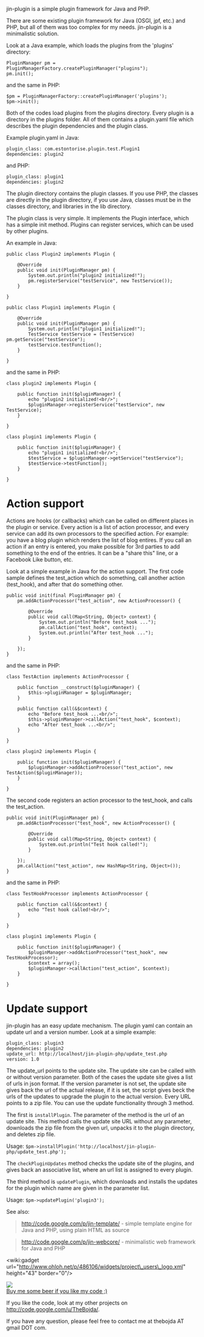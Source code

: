 jin-plugin is a simple plugin framework for Java and PHP.

There are some existing plugin framework for Java (OSGI, jpf, etc.) and PHP, but all of them was too complex for my needs. jin-plugin is a minimalistic solution.

Look at a Java example, which loads the plugins from the 'plugins' directory:

```
PluginManager pm = PluginManagerFactory.createPluginManager("plugins");
pm.init();
```

and the same in PHP:

```
$pm = PluginManagerFactory::createPluginManager('plugins');
$pm->init();
```

Both of the codes load plugins from the plugins directory. Every plugin is a directory in the plugins folder. All of them contains a plugin.yaml file which describes the plugin dependencies and the plugin class.

Example plugin.yaml in Java:

```
plugin_class: com.estontorise.plugin.test.Plugin1
dependencies: plugin2
```

and PHP:

```
plugin_class: plugin1
dependencies: plugin2
```

The plugin directory contains the plugin classes. If you use PHP, the classes are directly in the plugin directory, if you use Java, classes must be in the classes directory, and  libraries in the lib directory.

The plugin class is very simple. It implements the Plugin interface, which has a simple init method. Plugins can register services, which can be used by other plugins.

An example in Java:

```
public class Plugin2 implements Plugin {

    @Override
    public void init(PluginManager pm) {
        System.out.println("plugin2 initialized!");
        pm.registerService("testService", new TestService());
    }

}

public class Plugin1 implements Plugin {

	@Override
	public void init(PluginManager pm) {
		System.out.println("plugin1 initialized!");
		TestService testService = (TestService) pm.getService("testService");
		testService.testFunction();
	}

}
```

and the same in PHP:

```
class plugin2 implements Plugin {
	
	public function init($pluginManager) {
		echo "plugin2 initialized!<br/>";
		$pluginManager->registerService("testService", new TestService);
	}
		
}

class plugin1 implements Plugin {
	
	public function init($pluginManager) {
		echo "plugin1 initialized!<br/>";
		$testService = $pluginManager->getService("testService");
		$testService->testFunction();
	}
	
}
```

# Action support #

Actions are hooks (or callbacks) which can be called on different places in the plugin or service. Every action is a list of action processor, and every service can add its own processors to the specified action. For example: you have a blog plugin which renders the list of blog entires. If you call an action if an entry is entered, you make possible for 3rd parties to add something to the end of the entries. It can be a "share this" line, or a Facebook Like button, etc.

Look at a simple example in Java for the action support. The first code sample defines the test\_action which do something, call another action (test\_hook), and after that do something other.

```
public void init(final PluginManager pm) {
	pm.addActionProcessor("test_action", new ActionProcessor() {
			
		@Override
		public void call(Map<String, Object> context) {
			System.out.println("Before test_hook ...");
			pm.callAction("test_hook", context);
			System.out.println("After test_hook ...");				
		}
			
	});
}
```

and the same in PHP:

```
class TestAction implements ActionProcessor {

	public function __construct($pluginManager) {
		$this->pluginManager = $pluginManager;
	}

	public function call(&$context) {
		echo "Before test_hook ...<br/>";
		$this->pluginManager->callAction("test_hook", $context);
		echo "After test_hook ...<br/>";
	}
	
}

class plugin2 implements Plugin {
		
	public function init($pluginManager) {
		$pluginManager->addActionProcessor("test_action", new TestAction($pluginManager));
	}
		
}
```

The second code registers an action processor to the test\_hook, and calls the test\_action.

```
public void init(PluginManager pm) {
	pm.addActionProcessor("test_hook", new ActionProcessor() {
			
		@Override
		public void call(Map<String, Object> context) {
			System.out.println("Test hook called!");
		}
			
	});
	pm.callAction("test_action", new HashMap<String, Object>());
}
```

and the same in PHP:

```
class TestHookProcessor implements ActionProcessor {
			
	public function call(&$context) {
		echo "Test hook called!<br/>";
	}
			
}
	
class plugin1 implements Plugin {
		
	public function init($pluginManager) {
		$pluginManager->addActionProcessor("test_hook", new TestHookProcessor);
		$context = array();
		$pluginManager->callAction("test_action", $context);
	}
		
}
```

# Update support #

jin-plugin has an easy update mechanism. The plugin yaml can contain an update url and a version number. Look at a simple example:

```
plugin_class: plugin3
dependencies: plugin2
update_url: http://localhost/jin-plugin-php/update_test.php
version: 1.0
```

The update\_url points to the update site. The update site can be called with or without version parameter. Both of the cases the update site gives a list of urls in json format. If the version parameter is not set, the update site gives back the url of the actual release, if it is set, the script gives beck the urls of the updates to upgrade the plugin to the actual version. Every URL points to a zip file. You can use the update functionality through 3 method.

The first is `installPlugin`. The parameter of the method is the url of an update site. This method calls the update site URL without any parameter, downloads the zip file from the given url, unpacks it to the plugin directory, and deletes zip file.

Usage: `$pm->installPlugin('http://localhost/jin-plugin-php/update_test.php');`

The `checkPluginUpdates` method checks the update site of the plugins, and gives back an associative list, where an url list is assigned to every plugin.

The third method is `updatePlugin`, which downloads and installs the updates for the plugin which name are given in the parameter list.

Usage: `$pm->updatePlugin('plugin3');`

See also:
> http://code.google.com/p/jin-template/ - simple template engine for Java and PHP, using plain HTML as source

> http://code.google.com/p/jin-webcore/ - minimalistic web framework for Java and PHP

&lt;wiki:gadget url="http://www.ohloh.net/p/486106/widgets/project\_users\_logo.xml" height="43" border="0"/&gt;

<a href='https://www.paypal.com/cgi-bin/webscr?cmd=_s-xclick&hosted_button_id=LMQGC6YTEQKE4&item_name=Beer'>
<img src='http://www.paypal.com/en_US/i/btn/x-click-but04.gif' /><br />Buy me some beer if you like my code ;)</a>

If you like the code, look at my other projects on http://code.google.com/u/TheBojda/.

If you have any question, please feel free to contact me at thebojda AT gmail DOT com.